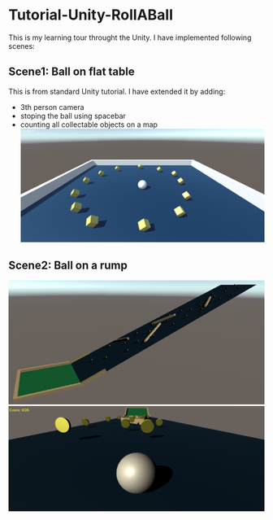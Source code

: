 # Tutorial-Unity-RollABall
This is my learning tour throught the Unity. I have implemented following scenes:

## Scene1: Ball on flat table
This is from standard Unity tutorial. I have extended it by adding:
- 3th person camera
- stoping the ball using spacebar
- counting all collectable objects on a map
![img](/README/img/Scene1_1.png)

## Scene2: Ball on a rump
![img](/README/img/Scene2_1.png)
![img](/README/img/Scene2_2.png)
